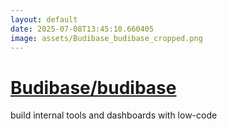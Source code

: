 ```yaml
---
layout: default
date: 2025-07-08T13:45:10.660405
image: assets/Budibase_budibase_cropped.png
---
```


# [Budibase/budibase](https://github.com/Budibase/budibase)

build internal tools and dashboards with low-code
